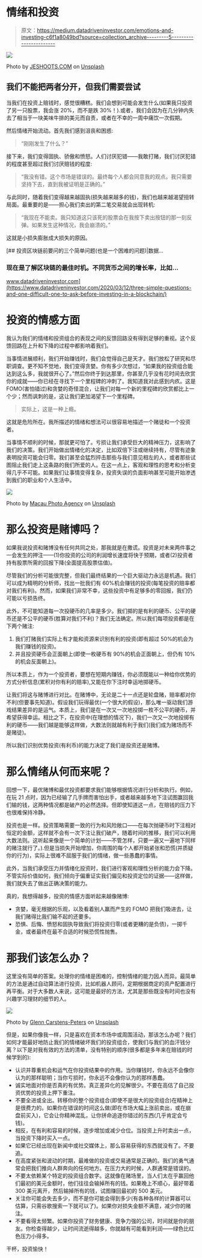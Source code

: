 # 情绪和投资

> 原文：<https://medium.datadriveninvestor.com/emotions-and-investing-c6f1a8049bd?source=collection_archive---------5----------------------->

![](img/2506d282613a6fb68f94991c4a3a9a28.png)

Photo by [JESHOOTS.COM](https://unsplash.com/@jeshoots?utm_source=medium&utm_medium=referral) on [Unsplash](https://unsplash.com?utm_source=medium&utm_medium=referral)

## 我们不能把两者分开，但我们需要尝试

当我们在投资上赔钱时，感觉很糟糕。我们会想到可能会发生什么(如果我只投资了另一只股票，我会涨 20%，而不是跌 30%！).或者，我们会因为在几分钟内失去了相当于一块美味牛排的美元而自责，或者在不幸的一周中痛饮一次假期。

然后情绪开始流动。首先我们感到沮丧和困惑:

> “刚刚发生了什么？”

接下来，我们变得固执、骄傲和愤怒。人们讨厌犯错——我敢打赌，我们讨厌犯错的程度甚至超过我们讨厌赔钱的程度:

> “我没有错。这个市场是错误的。最终每个人都会同意我的观点。我只需要坚持下去，直到我被证明是正确的。”

与此同时，随着我们变得越来越固执(损失越来越多的钱)，我们也越来越渴望扭转局面。最重要的是——担心我们卖出的第二笔交易就会出现转机:

> “我现在不能卖。我只知道这只该死的股票会在我按下卖出按钮的那一刻反弹。如果发生这种情况，我会崩溃的。”

这就是小损失膨胀成大损失的原因。

[](https://www.datadriveninvestor.com/2020/03/12/three-simple-questions-and-one-difficult-one-to-ask-before-investing-in-a-blockchain/) [## 投资区块链前要问的三个简单问题(也是一个困难的问题)|数据…

### 现在是了解区块链的最佳时机。不同货币之间的增长率，比如…

www.datadriveninvestor.com](https://www.datadriveninvestor.com/2020/03/12/three-simple-questions-and-one-difficult-one-to-ask-before-investing-in-a-blockchain/) 

# 投资的情感方面

我认为我们的情绪和投资组合的表现之间的反馈回路没有得到足够的重视。这个反馈回路在上升和下降的过程中都影响着我们。

当事情进展顺利，我们开始赚钱时，我们会觉得自己是天才。我们放松了研究和尽职调查。更不知不觉地，我们变得贪婪。你有多少次想过，“如果我的投资组合能达到这么多，我就很开心了。”然后你终于到达那里，你甚至几乎没有花时间去欣赏你的成就——你已经在寻找下一个里程碑的冲刺了。我知道我对此感到内疚。这是 FOMO(害怕错过)和贪婪的奇怪混合，让我们对每一个新的里程碑的欣赏都比上一个少；然而讽刺的是，这让我们更加渴望下一个里程碑。

> 实际上，这是一种上瘾。

这就是危险所在。我所描述的情绪和想法可以很容易地描述一个赌徒和一个投资者。

当事情不顺利的时候，那就更可怕了。亏损让我们承受巨大的精神压力，这影响了我们的决策。我们开始做出情绪化的决定，比如双倍下注或继续持有，尽管有迹象表明投资可能会归零。我们甚至会猛烈抨击那些与我们意见相左的人，或者那些试图阻止我们走上这条路的我们所爱的人。在这一点上，客观和理性的思考和分析变得几乎不可能。如果我们让事情变得复杂，投资失误的负面影响甚至可能开始渗透到我们的职业和个人生活中。

![](img/8c730f5cde3b373714c5b4e538785649.png)

Photo by [Macau Photo Agency](https://unsplash.com/@macauphotoagency?utm_source=medium&utm_medium=referral) on [Unsplash](https://unsplash.com?utm_source=medium&utm_medium=referral)

# 那么投资是赌博吗？

如果我说投资和赌博没有任何共同之处，那我就是在撒谎。投资是对未来两件事之一会发生的押注——(1)你投资的公司的利润增长速度将快于预期，或者(2)投资者持有股票所需的回报下降(全面提高股票估值)。

尽管我们的分析可能很完整，但我们最终结果的一个巨大驱动力永远是机遇。我们可以成为精明的分析师，找出一批我们有 60%机会赚钱的投资(每笔投资的赔率都对我们有利)。然而，如果我们非常不幸，这些投资中有足够多的零回报，我们仍可能以亏损告终。

此外，不可能知道每一次投硬币的几率是多少。我们掷的是有利的硬币、公平的硬币还是不公平的硬币(胜算对我们不利)？我们无法确定。所以我们每项投资都是在下两个赌注:

1.  我们打赌我们实际上有才能和资源来识别有利的投资(即有超过 50%的机会为我们赚钱的投资)。
2.  并且投资硬币会正面朝上(即使一枚硬币有 90%的机会正面朝上，但仍有 10%的机会反面朝上)。

所以本质上，作为一个投资者，要想在短期内赚钱，你必须既能以一种给你优势的方式分析信息(累积对你有利的赔率),又能在你下注时幸运地掷硬币。

让我们将这与赌博进行对比。在赌博中，无论是二十一点还是轮盘赌，赔率都对你不利(但要事先知道)。假设我们玩得最优(一个很大的假设)，那么唯一驱动我们游戏结果差异的是运气。本质上，我们是在一次又一次地投掷一枚不公平的硬币，并希望获得幸运。相比之下，在投资中(在理想的情况下)，我们一次又一次地投掷有利的硬币——我们越是能够这样做，大数法则就越有利于我们(我们成为赌场而不是赌徒)。

所以我们识别优势投资(有利币)的能力决定了我们是投资还是赌博。

# 那么情绪从何而来呢？

回想一下，最优赌博和最优投资都要求我们能够根据情况进行分析和执行。例如，在玩 21 点时，因为已经输了几手牌而害怕出手，或者越来越多地下注试图赢回我们输的钱，这两种情况都是破产的必然选择。但即使知道这一点，在赔钱的压力下也很难保持冷静。

投资也是一样。投资策略需要一致的行为和风险敞口——在每次抛硬币时下注相对恒定的金额，这样就不会有一次下注让我们破产，随着时间的推移，我们可以利用大数法则。这听起来像是一个简单的计划——不管怎样，只要一遍又一遍地下同样的赌注就行了。).但是当损失开始增加，你周围的每个人都开始紧张和恐慌(并质疑你的行为)，实际上很难不屈服于我们的情绪，做一些愚蠢的事情。

此外，当我们承受压力并情绪化投资时，我们进行客观和理性分析的能力会下降。不管实际价值如何，我们倾向于偏重证实我们偏见和投资定位的证据——这样做，我们就失去了做出正确决策的能力。

真的，我想得越多，投资的情感方面听起来越像赌博:

*   贪婪，毫无根据的乐观，以及看着别人赢而产生的 FOMO 把我们吸进去，让我们赌得比我们输不起的还要多。
*   恐惧、后悔、愤怒和固执导致我们将投资归零(或者更糟的是负债)，一掷千金，或者最终在最不合适的时候恐慌性抛售。

# 那我们该怎么办？

这里没有简单的答案。处理你的情绪是困难的，控制情绪的能力因人而异。最简单的方法是通过自动算法进行投资，比如机器人顾问，定期根据商定的资产配置进行再平衡。对于大多数人来说，这可能是最好的方法，尤其是那些既没有时间也没有兴趣学习理财的细节的人。

![](img/b8c40c1de45195ae805b3d9065157ea6.png)

Photo by [Glenn Carstens-Peters](https://unsplash.com/@glenncarstenspeters?utm_source=medium&utm_medium=referral) on [Unsplash](https://unsplash.com?utm_source=medium&utm_medium=referral)

但是，如果你像我一样，只是喜欢在资本市场中或周围活动，那该怎么办呢？我们如何才能最好地防止我们的情绪破坏我们的投资组合，使我们与我们的血汗钱分离？以下是对我有效的方法的清单，没有特别的顺序(很多都是多年来在赔钱的时候学到的):

*   认识并尊重机会和运气在你投资结果中的作用。当你赚钱时，你永远不会像你认为的那样聪明；当你亏损时，你永远不会像你认为的那样愚蠢。
*   诚实地面对你是否真的有优势。真正差异化的见解很少。不要在高估了自己投资优势的投资上押下重注。
*   不要全进或全出。转移你的整个投资组合(即使不是很大的投资组合)在精神上是很费力的。如果你在错误的时间这么做(即在市场大幅上涨前卖出，或在崩盘前买入)，它会让你精神混乱，让你拼命追逐你错过的东西(几乎肯定会亏钱)。
*   相反，在有利和容易的时候，逐步增加或减少仓位。当投资上升时卖出一点，当投资下降时买入一点。
*   如果它已经出现在新闻中或社交媒体上，那么容易获得的东西就没有了。不要追。
*   在高度紧张和波动的时期，最难做的投资或交易通常是正确的。我们的勇气通常会把我们推向人群奔向的任何地方。在压力大的时候，人群通常是错误的。
*   不要太依赖某个特定的投资组合数字。这就像在赌场里，当人们太在乎赢回他们最初的美元金额时，他们往往会输掉所有的钱。如果晚上不顺心，最好带着 300 美元离开，然后输掉所有的钱，试图赚回最初的 500 美元。
*   关注你可能会失去多少，而不是你可能会得到多少(有各种各样的计算器可以估算，只需谷歌搜索一下就可以了)。如果你对损失金额不满意，减少你的赌注。
*   不要看得太频繁。如果你投资了财务健康、竞争力强的公司，时间就是你的朋友。你检查得越少，让时间流逝得越多，你就越有可能看到利润——绿色比红色压力小得多。

干杯，投资愉快！